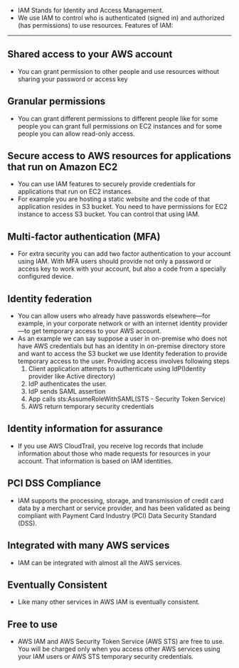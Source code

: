 * IAM Stands for Identity and Access Management.
* We use IAM to control who is authenticated (signed in) and authorized
(has permissions) to use resources.
Features of IAM:
----------------
## Shared access to your AWS account
  * You can grant permission to other people and use resources without sharing your password or access key  
##  Granular permissions
  * You can grant different permissions to different people like for some people you can grant full permissions on EC2 instances and for some people you can allow read-only access.
## Secure access to AWS resources for applications that run on Amazon EC2
  * You can use IAM features to securely provide credentials for applications that run on EC2 instances.
  * For example you are hosting a static website and the code of that application resides in S3 bucket. You need to have permissions for EC2 instance to access S3 bucket. You can control that using IAM.
## Multi-factor authentication (MFA)
  * For extra security you can add two factor authentication to your account using IAM. With MFA users should provide not only a password or access key to work with your
  account, but also a code from a specially configured device.
## Identity federation
  * You can allow users who already have passwords elsewhere—for example, in your corporate
network or with an internet identity provider—to get temporary access to your AWS account.
  * As an example we can say suppose a user in on-premise who does not have AWS credentials but has an identity in on-premise directory store and want to access the S3 bucket we use Identity federation to provide temporary access to the user. Providing access involves following steps
    1. Client application attempts to authenticate using IdP(Identity provider like Active directory)
    2. IdP authenticates the user.
    3. IdP sends SAML assertion
    4. App calls sts:AssumeRoleWithSAML(STS - Security Token Service)
    5. AWS return temporary security credentials
## Identity information for assurance
  * If you use AWS CloudTrail, you receive log records that include information about those who made requests for resources in your account. That information is based on IAM identities.
## PCI DSS Compliance
  * IAM supports the processing, storage, and transmission of credit card data by a merchant or service provider, and has been validated as being compliant with Payment Card Industry (PCI) Data Security Standard (DSS).
## Integrated with many AWS services
  * IAM can be integrated with almost all the AWS services.
##  Eventually Consistent
  * Like many other services in AWS IAM is eventually consistent.
## Free to use
  * AWS IAM and AWS Security Token Service (AWS STS) are free to use. You will be charged only when you access other AWS services using your IAM users or AWS STS temporary security credentials.